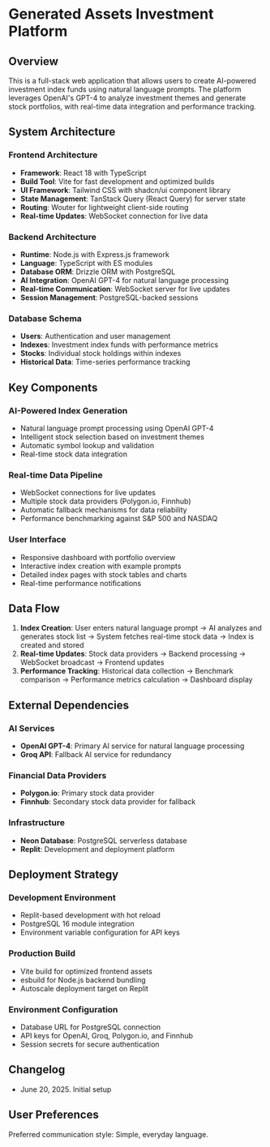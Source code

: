 # Generated Assets Investment Platform

## Overview

This is a full-stack web application that allows users to create AI-powered investment index funds using natural language prompts. The platform leverages OpenAI's GPT-4 to analyze investment themes and generate stock portfolios, with real-time data integration and performance tracking.

## System Architecture

### Frontend Architecture
- **Framework**: React 18 with TypeScript
- **Build Tool**: Vite for fast development and optimized builds
- **UI Framework**: Tailwind CSS with shadcn/ui component library
- **State Management**: TanStack Query (React Query) for server state
- **Routing**: Wouter for lightweight client-side routing
- **Real-time Updates**: WebSocket connection for live data

### Backend Architecture
- **Runtime**: Node.js with Express.js framework
- **Language**: TypeScript with ES modules
- **Database ORM**: Drizzle ORM with PostgreSQL
- **AI Integration**: OpenAI GPT-4 for natural language processing
- **Real-time Communication**: WebSocket server for live updates
- **Session Management**: PostgreSQL-backed sessions

### Database Schema
- **Users**: Authentication and user management
- **Indexes**: Investment index funds with performance metrics
- **Stocks**: Individual stock holdings within indexes
- **Historical Data**: Time-series performance tracking

## Key Components

### AI-Powered Index Generation
- Natural language prompt processing using OpenAI GPT-4
- Intelligent stock selection based on investment themes
- Automatic symbol lookup and validation
- Real-time stock data integration

### Real-time Data Pipeline
- WebSocket connections for live updates
- Multiple stock data providers (Polygon.io, Finnhub)
- Automatic fallback mechanisms for data reliability
- Performance benchmarking against S&P 500 and NASDAQ

### User Interface
- Responsive dashboard with portfolio overview
- Interactive index creation with example prompts
- Detailed index pages with stock tables and charts
- Real-time performance notifications

## Data Flow

1. **Index Creation**: User enters natural language prompt → AI analyzes and generates stock list → System fetches real-time stock data → Index is created and stored
2. **Real-time Updates**: Stock data providers → Backend processing → WebSocket broadcast → Frontend updates
3. **Performance Tracking**: Historical data collection → Benchmark comparison → Performance metrics calculation → Dashboard display

## External Dependencies

### AI Services
- **OpenAI GPT-4**: Primary AI service for natural language processing
- **Groq API**: Fallback AI service for redundancy

### Financial Data Providers
- **Polygon.io**: Primary stock data provider
- **Finnhub**: Secondary stock data provider for fallback

### Infrastructure
- **Neon Database**: PostgreSQL serverless database
- **Replit**: Development and deployment platform

## Deployment Strategy

### Development Environment
- Replit-based development with hot reload
- PostgreSQL 16 module integration
- Environment variable configuration for API keys

### Production Build
- Vite build for optimized frontend assets
- esbuild for Node.js backend bundling
- Autoscale deployment target on Replit

### Environment Configuration
- Database URL for PostgreSQL connection
- API keys for OpenAI, Groq, Polygon.io, and Finnhub
- Session secrets for secure authentication

## Changelog

- June 20, 2025. Initial setup

## User Preferences

Preferred communication style: Simple, everyday language.